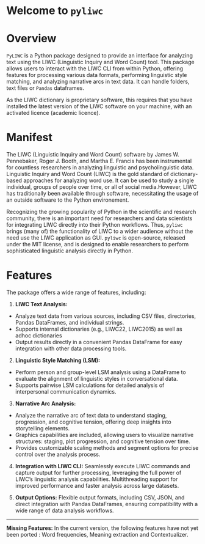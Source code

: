 # Welcome to `pyliwc`


<!-- WARNING: THIS FILE WAS AUTOGENERATED! DO NOT EDIT! -->

# Overview

`PyLIWC` is a Python package designed to provide an interface for
analyzing text using the LIWC (Linguistic Inquiry and Word Count) tool.
This package allows users to interact with the LIWC CLI from within
Python, offering features for processing various data formats,
performing linguistic style matching, and analyzing narrative arcs in
text data. It can handle folders, text files or `Pandas` dataframes.

As the LIWC dictionary is proprietary software, this requires that you
have installed the latest version of the LIWC software on your machine,
with an activated licence (academic licence).

# Manifest

The LIWC (Linguistic Inquiry and Word Count) software by James W.
Pennebaker, Roger J. Booth, and Martha E. Francis has been instrumental
for countless researchers in analyzing linguistic and psycholinguistic
data. Linguistic Inquiry and Word Count (LIWC) is the gold standard of
dictionary-based approaches for analyzing word use. It can be used to
study a single individual, groups of people over time, or all of social
media.However, LIWC has traditionally been available through software,
necessitating the usage of an outside software to the Python
environement.

Recognizing the growing popularity of Python in the scientific and
research community, there is an important need for researchers and data
scientists for integrating LIWC directly into their Python workflows.
Thus, `pyliwc` brings (many of) the functionality of LIWC to a wider
audience without the need use the LIWC application as GUI. `pyliwc` is
open-source, released under the MIT license, and is designed to enable
researchers to perform sophisticated linguistic analysis directly in
Python.

# Features

The package offers a wide range of features, including:

1.  **LIWC Text Analysis:**

- Analyze text data from various sources, including CSV files,
  directories, Pandas DataFrames, and individual strings.
- Supports internal dictionaries (e.g., LIWC22, LIWC2015) as well as
  adhoc dictionaries
- Output results directly in a convenient Pandas DataFrame for easy
  integration with other data processing tools.

2.  **Linguistic Style Matching (LSM):**

- Perform person and group-level LSM analysis using a DataFrame to
  evaluate the alignment of linguistic styles in conversational data.
- Supports pairwise LSM calculations for detailed analysis of
  interpersonal communication dynamics.

3.  **Narrative Arc Analysis:**

- Analyze the narrative arc of text data to understand staging,
  progression, and cognitive tension, offering deep insights into
  storytelling elements.
- Graphics capabilities are included, allowing users to visualize
  narrative structures: staging, plot progression, and cognitive tension
  over time.
- Provides customizable scaling methods and segment options for precise
  control over the analysis process.

4.  **Integration with LIWC CLI:** Seamlessly execute LIWC commands and
    capture output for further processing, leveraging the full power of
    LIWC’s linguistic analysis capabilities. Multithreading support for
    improved performance and faster analysis across large datasets.

5.  **Output Options:** Flexible output formats, including CSV, JSON,
    and direct integration with Pandas DataFrames, ensuring
    compatibility with a wide range of data analysis workflows.

------------------------------------------------------------------------

**Missing Features:** In the current version, the following features
have not yet been ported : Word frequencies, Meaning extraction and
Contextualizer.
